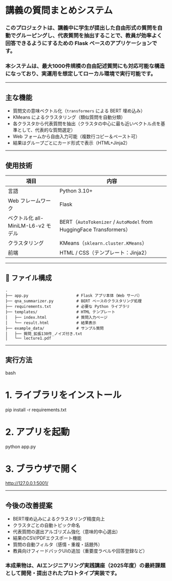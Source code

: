 # 講義の質問まとめシステム

### このプロジェクトは、講義中に学生が提出した自由形式の質問を自動でグルーピングし、代表質問を抽出することで、教員が効率よく回答できるようにするための Flask ベースのアプリケーションです。
### 本システムは、最大1000件規模の自由記述質問にも対応可能な構造になっており、実運用を想定してローカル環境で実行可能です。
---

## 主な機能

- 質問文の意味ベクトル化（`transformers` による BERT 埋め込み）
- KMeans によるクラスタリング（類似質問を自動分類）
- 各クラスタから代表質問を抽出（クラスタの中心に最も近いベクトル点を基準として、代表的な質問選定）
- Web フォームから自由入力可能（複数行コピー＆ペースト可）
- 結果はグループごとにカード形式で表示（HTML+Jinja2）

---

## 使用技術

| 項目             | 内容                                                       |
|------------------|------------------------------------------------------------|
| 言語             | Python 3.10+                                               |
| Web フレームワーク | Flask                                                      |
| ベクトル化 all-MiniLM-L6-v2 モデル   | BERT（`AutoTokenizer` / `AutoModel` from HuggingFace Transformers） |
| クラスタリング   | KMeans（`sklearn.cluster.KMeans`）                         |
| 前端             | HTML / CSS（テンプレート：Jinja2）                         |

---

## 📁 ファイル構成

```
.
├── app.py                     # Flask アプリ本体（Web サーバ）
├── qna_summarizer.py          # BERT ベースのクラスタリング処理
├── requirements.txt           # 必要な Python ライブラリ
├── templates/                 # HTML テンプレート
│   ├── index.html             # 質問入力ページ
│   └── result.html            # 結果表示
├── example_data/              # サンプル質問
│   ├── 質問_拡張130件_ノイズ付き.txt
│   └── lecture1.pdf
```

---
## 実行方法

bash
# 1. ライブラリをインストール
pip install -r requirements.txt

# 2. アプリを起動
python app.py

# 3. ブラウザで開く
http://127.0.0.1:5001/

---

## 今後の改善提案

- BERT埋め込みによるクラスタリング精度向上
- クラスタごとの自動トピック命名
- 代表質問の選出アルゴリズム強化（意味的中心選出）
- 結果のCSV/PDFエクスポート機能
- 質問の自動フィルタ（感情・重複・話題外）
- 教員向けフィードバックUIの追加（重要度ラベルや回答登録など）

### 本成果物は、AIエンジニアリング実践講座（2025年度）の最終課題として開発・提出されたプロトタイプ実装です。

